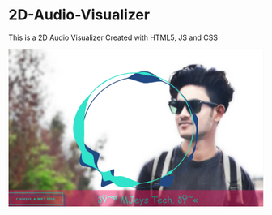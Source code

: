 # 2D-Audio-Visualizer
This is a 2D Audio Visualizer Created with HTML5, JS and CSS

![Audio Visualizer](./test.png)
